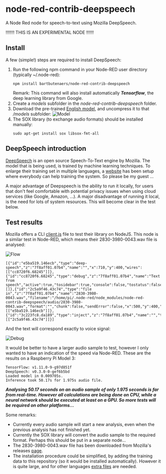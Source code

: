 # node-red-contrib-deepspeech
A Node Red node for speech-to-text using Mozilla DeepSpeech.

!!!!!!! THIS IS AN EXPERIMENTAL NODE !!!!!!

## Install
A few (simple!) steps are required to install DeepSpeech:

1. Run the following npm command in your Node-RED user directory (typically ~/.node-red):
   ```
   npm install bartbutenaers/node-red-contrib-deepspeech
   ```
   Remark: This command will also install automatically ***Tensorflow***, the deep learning library from Google.
1. Create a *models* subfolder in the *node-red-contrib-deepspeech* folder.
1. Download the pre-trained [English model](https://github.com/mozilla/DeepSpeech/releases/download/v0.3.0/deepspeech-0.3.0-models.tar.gz), and uncompress it to that */models* subfolder:
   ![Model](https://raw.githubusercontent.com/bartbutenaers/node-red-contrib-deepspeech/master/images/deep_model.png)
1. The SOX library (to exchange audio formats) should be installed manually:
   ```
   sudo apt-get install sox libsox-fmt-all
   ```

## DeepSpeech introduction
[DeepSpeech](https://github.com/mozilla/DeepSpeech) is an open source Speech-To-Text engine by Mozilla.  The model that is being used, is trained by machine learning techniques.  To enlarge their training set in multiple languages, a [website](https://voice.mozilla.org/nl) has been setup where everybody can help training the system.  So please be my guest ...

A major advantage of Deepspeech is the ability to run it locally, for users that don't feel comfortable with potential privacy issues when using cloud services (like Google, Amazon, ...).  A major disadvantage of running it local, is the need for lots of system resources.  This will become clear in the test below.

## Test results
Mozilla offers a CLI [client.js](https://github.com/mozilla/DeepSpeech#using-the-nodejs-package) file to test their library on NodeJS.  This node is a similar test in Node-RED, which means their 2830-3980-0043.wav file is analysed:

![Flow](https://raw.githubusercontent.com/bartbutenaers/node-red-contrib-deepspeech/master/images/deep_flow.png)
```
[{"id":"e5ba519.146ecb","type":"deep-speech","z":"7f8aff01.07b4","name":"","x":710,"y":400,"wires":[["cc8720f6.68245"]]},{"id":"cc8720f6.68245","type":"debug","z":"7f8aff01.07b4","name":"Text from speech","active":true,"tosidebar":true,"console":false,"tostatus":false,"complete":"payload","x":910,"y":400,"wires":[]},{"id":"2c5a9f46.43c74","type":"file in","z":"7f8aff01.07b4","name":"2830-3980-0043.wav","filename":"/home/pi/.node-red/node_modules/node-red-contrib-deepspeech/audio/2830-3980-0043.wav","format":"","chunk":false,"sendError":false,"x":500,"y":400,"wires":[["e5ba519.146ecb"]]},{"id":"3c223fc8.da189","type":"inject","z":"7f8aff01.07b4","name":"","topic":"","payload":"","payloadType":"date","repeat":"","crontab":"","once":false,"onceDelay":0.1,"x":290,"y":400,"wires":[["2c5a9f46.43c74"]]}]
```
And the text will correspond exactly to voice signal:

![Debug](https://raw.githubusercontent.com/bartbutenaers/node-red-contrib-deepspeech/master/images/deep_debug.png)

It would be better to have a larger audio sample to test, however I only wanted to have an indication of the speed via Node-RED.  These are the results on a Raspberry Pi Model 3:
```
TensorFlow: v1.11.0-9-g97d851f
DeepSpeech: v0.3.0-0-gef6b5bd
Loaded model in 0.009705s.
Inference took 50.17s for 1.975s audio file.
```
***Analysing 50.17 seconds on an audio sample of only 1.975 seconds is far from real-time.  However all calculations are being done on CPU, while a neural network should be executed at least on a GPU.  So more tests will be required on other platforms...***

Some remarks:
+ Currently every audio sample will start a new analysis, even when the previous analysis has not finished yet.
+ Currently the SOX library will convert the audio sample to the required format.  Perhaps this should be put in a separate node...
+ The 2830-3980-0043.wav file has been downloaded from Mozilla's releases [page](https://github.com/mozilla/DeepSpeech/releases/download/v0.3.0/audio-0.3.0.tar.gz).
+ The installation procedure could be simplified, by adding the training data to this repository (so it would be installed automatically).  However it is quite large, and for other languages [extra files](https://github.com/mozilla/DeepSpeech#common-voice-training-data) are needed.
